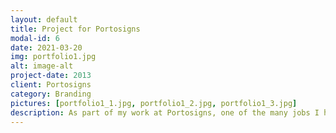 ```yaml
---
layout: default
title: Project for Portosigns
modal-id: 6
date: 2021-03-20
img: portfolio1.jpg
alt: image-alt
project-date: 2013
client: Portosigns
category: Branding
pictures: [portfolio1_1.jpg, portfolio1_2.jpg, portfolio1_3.jpg]
description: As part of my work at Portosigns, one of the many jobs I had was one of branding. From the company's business card, to bag designs and the advertisements that would later go on books, maganizes and other forms of media.
---
```

